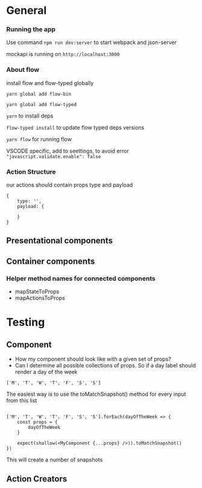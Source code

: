 # General

### Running the app

Use command `npm run dev:server` to start webpack and json-server

mockapi is running on `http://localhost:3000`

### About flow

install flow and flow-typed globally

`yarn global add flow-bin`

`yarn global add flow-typed` 

`yarn` to install deps

`flow-typed install` to update flow typed deps versions

`yarn flow` for running flow

VSCODE specific, add to seettings, to avoid error
`"javascript.validate.enable": false`

### Action Structure
our actions should contain props type and payload

```
{
    type: '',
    payload: {
        
    }
}
```
## Presentational components

## Container components
### Helper method names for connected components

- mapStateToProps
- mapActionsToProps

# Testing

## Component

- How my component should look like with a given set of props?
- Can I determine all possible collections of props. So if a day label should render a day of the week 

```['M', 'T', 'W', 'T', 'F', 'S', 'S']```

The easiest way is to use the toMatchSnapshot() method for every input from this list

```$javascript

['M', 'T', 'W', 'T', 'F', 'S', 'S'].forEach(dayOfTheWeek => {
    const props = { 
        dayOfTheWeek
    }
        
    expect(shallow(<MyComponent {...props} />)).toMatchSnapshot()
})

```
This will create a number of snapshots

## Action Creators

